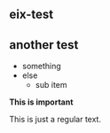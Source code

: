 ## eix-test

## another test

* something
* else
  * sub item

**This is important**

This is just a regular text.
